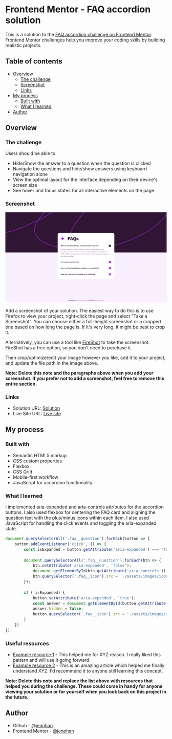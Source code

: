 # Frontend Mentor - FAQ accordion solution

This is a solution to the [FAQ accordion challenge on Frontend Mentor](https://www.frontendmentor.io/challenges/faq-accordion-wyfFdeBwBz). Frontend Mentor challenges help you improve your coding skills by building realistic projects. 

## Table of contents

- [Overview](#overview)
  - [The challenge](#the-challenge)
  - [Screenshot](#screenshot)
  - [Links](#links)
- [My process](#my-process)
  - [Built with](#built-with)
  - [What I learned](#what-i-learned)
- [Author](#author)

## Overview

### The challenge

Users should be able to:

- Hide/Show the answer to a question when the question is clicked
- Navigate the questions and hide/show answers using keyboard navigation alone
- View the optimal layout for the interface depending on their device's screen size
- See hover and focus states for all interactive elements on the page

### Screenshot

![](./screenshot.png)

Add a screenshot of your solution. The easiest way to do this is to use Firefox to view your project, right-click the page and select "Take a Screenshot". You can choose either a full-height screenshot or a cropped one based on how long the page is. If it's very long, it might be best to crop it.

Alternatively, you can use a tool like [FireShot](https://getfireshot.com/) to take the screenshot. FireShot has a free option, so you don't need to purchase it. 

Then crop/optimize/edit your image however you like, add it to your project, and update the file path in the image above.

**Note: Delete this note and the paragraphs above when you add your screenshot. If you prefer not to add a screenshot, feel free to remove this entire section.**

### Links

- Solution URL: [Solution](https://your-solution-url.com)
- Live Site URL: [Live site](https://jenphan.github.io/FAQ-Accordion/)

## My process

### Built with

- Semantic HTML5 markup
- CSS custom properties
- Flexbox
- CSS Grid
- Mobile-first workflow
- JavaScript for accordion functionality

### What I learned

I implemented aria-expanded and aria-controls attributes for the accordion buttons. I also used flexbox for centering the FAQ card and aligning the question text with the plus/minus icons within each item. I also used JavaScript for handling the click events and toggling the aria-expanded state.

```js
document.querySelectorAll('.faq__question').forEach(button => {
    button.addEventListener('click', () => {
        const isExpanded = button.getAttribute('aria-expanded') === 'true';

        document.querySelectorAll('.faq__question').forEach(btn => {
            btn.setAttribute('aria-expanded', 'false');
            document.getElementById(btn.getAttribute('aria-controls')).hidden = true;
            btn.querySelector('.faq__icon').src = './assets/images/icon-plus.svg';
        });

        if (!isExpanded) {
            button.setAttribute('aria-expanded', 'true');
            const answer = document.getElementById(button.getAttribute('aria-controls'));
            answer.hidden = false;
            button.querySelector('.faq__icon').src = './assets/images/icon-minus.svg';
        }
    })
})
```

### Useful resources

- [Example resource 1](https://www.example.com) - This helped me for XYZ reason. I really liked this pattern and will use it going forward.
- [Example resource 2](https://www.example.com) - This is an amazing article which helped me finally understand XYZ. I'd recommend it to anyone still learning this concept.

**Note: Delete this note and replace the list above with resources that helped you during the challenge. These could come in handy for anyone viewing your solution or for yourself when you look back on this project in the future.**

## Author

- Github - [@jenphan](https://www.github.com/jenphan)
- Frontend Mentor - [@jenphan](https://www.frontendmentor.io/profile/jenphan)